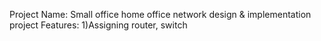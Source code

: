 
Project Name: Small office home office network design &amp; implementation project 
Features:
1)Assigning router, switch
